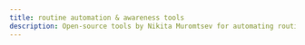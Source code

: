 ```yaml
---
title: routine automation & awareness tools
description: Open-source tools by Nikita Muromtsev for automating routine tasks and improving awareness.
---
```


